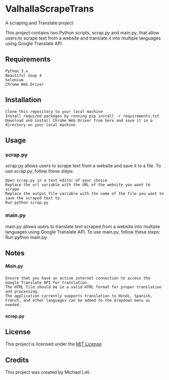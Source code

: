 # ValhallaScrapeTrans
A scraping and Translate project


This project contains two Python scripts, scrap.py and main.py, that allow users to scrape text from a website and translate it into multiple languages using Google Translate API.
## Requirements

    Python 3.x
    Beautiful Soup 4
    Selenium
    Chrome Web Driver
    

## Installation

    Clone this repository to your local machine
    Install required packages by running pip install -r requirements.txt
    Download and install Chrome Web Driver from here and save it in a directory on your local machine
   

## Usage
### scrap.py

scrap.py allows users to scrape text from a website and save it to a file. To use scrap.py, follow these steps:

    Open scrap.py in a text editor of your choice
    Replace the url variable with the URL of the website you want to scrape
    Replace the output_file variable with the name of the file you want to save the scraped text to
    Run python scrap.py

### main.py

main.py allows users to translate text scraped from a website into multiple languages using Google Translate API. To use main.py, follow these steps:
    Run python main.py

## Notes

##### Main.py
    Ensure that you have an active internet connection to access the Google Translate API for translation.
    The HTML file should be in a valid HTML format for proper translation and processing.
    The application currently supports translation to Hindi, Spanish, French, and other languages can be added to the dropdown menu as needed.
#### scrap.py

## License

This project is licensed under the [MIT License](https://opensource.org/license/mit/)


## Credits

This project was created by Michael Leli.
